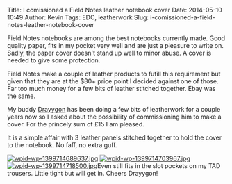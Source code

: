 Title: I comissioned a Field Notes leather notebook cover
Date: 2014-05-10 10:49
Author: Kevin
Tags: EDC, leatherwork
Slug: i-comissioned-a-field-notes-leather-notebook-cover

Field Notes notebooks are among the best notebooks currently made. Good
quality paper, fits in my pocket very well and are just a pleasure to
write on. Sadly, the paper cover doesn't stand up well to minor abuse. A
cover is needed to give some protection.

Field Notes make a couple of leather products to fufill this requirement
but given that they are at the \$80+ price point I decided against one
of those. Far too much money for a few bits of leather stitched
together. Ebay was the same.

My buddy [Drayygon](https://twitter.com/Drayygon) has been doing a few
bits of leatherwork for a couple years now so I asked about the
possibility of commissioning him to make a cover. For the princely sum
of £15 I am pleased.

It is a simple affair with 3 leather panels stitched together to hold
the cover to the notebook. No faff, no extra guff.

[![wpid-wp-1399714689637.jpg](/media/images/2014/05/wpid-wp-1399714689637-225x300.jpg)](/media/images/2014/05/wpid-wp-1399714689637.jpg)
[![wpid-wp-1399714703967.jpg](/media/images/2014/05/wpid-wp-1399714703967-300x225.jpg)](/media/images/2014/05/wpid-wp-1399714718500.jpg)
[![wpid-wp-1399714718500.jpg](/media/images/2014/05/wpid-wp-1399714718500-300x225.jpg)](/media/images/2014/05/wpid-wp-1399714718500.jpg)Even
still fits in the slot pockets on my TAD trousers. Little tight but will
get in. Cheers Drayygon!
